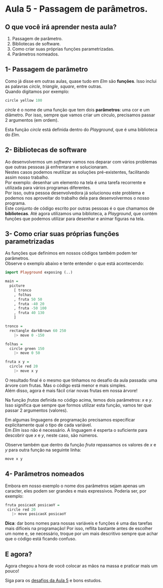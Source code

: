 # Aula 5 - Passagem de parâmetros.

## O que você irá aprender nesta aula?

1. Passagem de parâmetro.  
2. Bibliotecas de software.  
3. Como criar suas próprias funções parametrizadas.  
4. Parâmetros nomeados.  

## 1- Passagem de parâmetro

Como já disse em outras aulas, quase tudo 
em *Elm* são **funções**. Isso inclui as palavras
*circle*, *triangle*, *square*, entre outras.  
Quando digitamos por exemplo:

```haskell
circle yellow 100
```

*circle* é o nome de uma função que tem
dois **parâmetros**: uma cor e um diâmetro.
Por isso, sempre que vamos criar um
círculo, precisamos passar 2
argumentos (em ordem).

Esta função *circle* está definida
dentro do *Playground*, que é uma
biblioteca do *Elm*.  

## 2- Bibliotecas de software

Ao desenvolvermos um *software* vamos nos deparar
com vários problemas que outras pessoas já 
enfrentaram e solucionaram.  
Nestes casos podemos reutilizar as soluções pré-existentes,
facilitando assim nosso trabalho.  
Por exemplo: desenhar um elemento na tela é uma tarefa
recorrente e utilizada para vários programas diferentes.  
Por isso, outra pessoa desenvolvedora já solucionou este
problema e podemos nos aproveitar do trabalho dela para
desenvolvermos o nosso programa.  
Este conjunto de código escrito por outras pessoas
é o que chamamos de **bibliotecas**. Até agora utilizamos
uma biblioteca, a *Playground*,
que contém funções que podemos utilizar
para desenhar e animar figuras na tela.

## 3- Como criar suas próprias funções parametrizadas

As funções que definimos em nossos
códigos também podem ter parâmetros.  
Observe o exemplo abaixo e tente
entender o que está acontecendo:

```haskell
import Playground exposing (..)

main =
  picture
    [ tronco
    , folhas
    , fruta 50 50
    , fruta -40 20
    , fruta -50 100
    , fruta 40 130
    ]

tronco =
  rectangle darkBrown 60 250
    |> move 0 -150

folhas =
  circle green 150
    |> move 0 50

fruta x y =
  circle red 20
    |> move x y
```

O resultado final é o mesmo que tínhamos
no desafio da aula passada: uma árvore
com frutas. Mas o código está
menor e mais simples.  
Além disso, agora é mais fácil criar novas 
frutas em nossa árvore!

Na função *frutas* definida
no código acima, temos dois parâmetros:
*x* e *y*.  
Isso significa que sempre que formos
utilizar esta função, vamos ter que
passar 2 argumentos (valores).

Em algumas linguagens de programação
precisamos especificar explicitamente
qual o tipo de cada variável.  
Em *Elm* isso não é necessário. A
linguagem é esperta o suficiente para
descobrir que *x* e *y*, neste caso, são
números.

Observe também que dentro da função *fruta*
repassamos os valores de *x* e *y* para 
outra função na seguinte linha: 

```haskell
move x y
```

## 4- Parâmetros nomeados

Embora em nosso exemplo o nome dos
parâmetros sejam apenas um caracter,
eles podem ser grandes e mais
expressivos. Poderia ser, por exemplo:

```haskell
fruta posicaoX posicaoY =
 circle red 20
   |> move posicaoX posicaoY
```

**Dica**: dar bons nomes para nossas variáveis e
funções é uma das tarefas mais difíceis na programação! 
Por isso, reflita bastante antes de escolher um nome e, 
se necessário, troque por um mais descritivo sempre que
achar que o código está ficando confuso.

## E agora?

Agora chegou a hora de você colocar as mãos na massa
e praticar mais um pouco!

Siga para os [desafios da Aula 5](/aula_5_desafios.html) e bons estudos.
